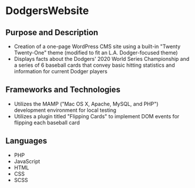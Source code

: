 # DodgersWebsite

## Purpose and Description
- Creation of a one-page WordPress CMS site using a built-in "Twenty Twenty-One" theme (modified to fit an L.A. Dodger-focused theme)
- Displays facts about the Dodgers' 2020 World Series Championship and a series of 6 baseball cards that convey basic hitting statistics and information for current Dodger players

## Frameworks and Technologies
- Utilizes the MAMP ("Mac OS X, Apache, MySQL, and PHP") development environment for local testing
- Utilizes a plugin titled "Flipping Cards" to implement DOM events for flipping each baseball card

## Languages
- PHP
- JavaScript
- HTML
- CSS
- SCSS
